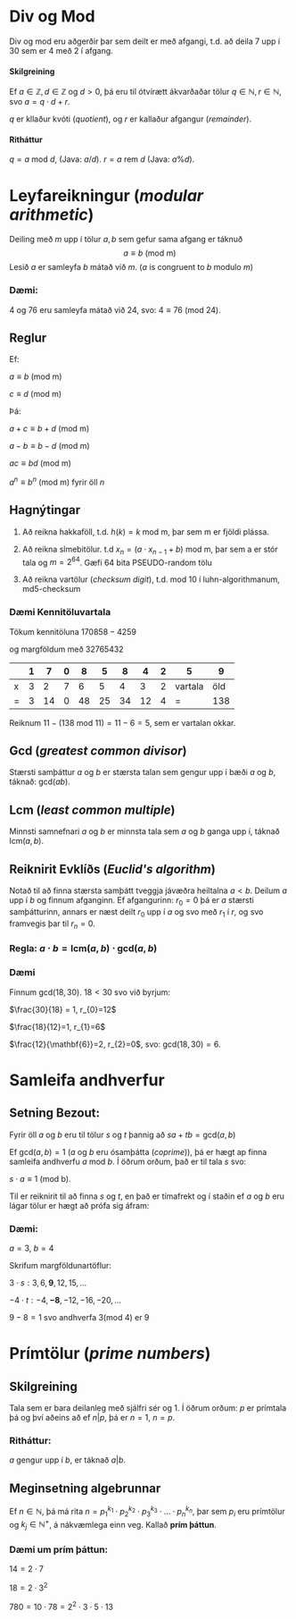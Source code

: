 # Div og Mod
Div og mod eru aðgerðir þar sem deilt er með afgangi, t.d. að deila $7$ upp í $30$ sem er $4$ með $2$ í afgang.

#### Skilgreining
Ef $a\in \mathbb{Z},d \in \mathbb{Z}$ og $d>0$, þá eru til ótvírætt ákvarðaðar tölur $q\in \mathbb{N}, r\in \mathbb{N}$, svo $a=q\cdot d+r$.

$q$ er kllaður kvóti (*quotient*), og $r$ er kallaður afgangur (*remainder*).

#### Ritháttur
$q=a \text{ mod } d$, (Java: $a/d$).
$r=a\text{ rem }d$ (Java: $a\text{\%}d$).

# Leyfareikningur (*modular arithmetic*)
Deiling með $m$ upp í tölur $a,b$ sem gefur sama afgang er táknuð $$
a\equiv b\text{ (mod m)}
$$ Lesið $a$ er samleyfa $b$ mátað við $m$. ($a$ is congruent to $b$ modulo $m$)

### Dæmi:
$4$ og $76$ eru samleyfa mátað við $24$, svo: $4\equiv76 \text{ (mod 24)}$.

## Reglur
Ef:

$a\equiv b \text{ (mod m)}$
	
$c\equiv d \text{ (mod m)}$

Þá:

$a+c \equiv b+d \text{ (mod m)}$

$a-b\equiv b-d \text{ (mod m)}$
	
$ac\equiv bd\text{ (mod m)}$
	
$a^n \equiv b^n \text{ (mod m) fyrir öll }n$

## Hagnýtingar

1. Að reikna hakkaföll, t.d. $h(k)=k \text{ mod m}$, þar sem m er fjöldi plássa.

2. Að reikna slmebitölur. t.d $x_{n}=(a\cdot x_{n-1}+b)\text{ mod m}$, þar sem a er stór tala og $m=2^{64}$. Gæfi $64$ bita PSEUDO-random tölu

3. Að reikna vartölur (*checksum digit*), t.d. $\text{mod 10}$ í luhn-algorithmanum, md5-checksum

### Dæmi Kennitöluvartala
Tökum kennitöluna $170858-4259$

og margföldum með $32765432$

|     | 1   | 7   | 0   | 8   | 5   | 8   | 4   | 2   | 5       | 9   |
| --- | --- | --- | --- | --- | --- | --- | --- | --- | ------- | --- |
| x   | 3   | 2   | 7   | 6   | 5   | 4   | 3   | 2   | vartala | öld |
| =   | 3   | 14  | 0   | 48  | 25  | 34  | 12  | 4   | =       | 138 |

Reiknum $11-(138 \text{ mod } 11) = 11 - 6 =5$, sem er vartalan okkar.

## Gcd (*greatest common divisor*)
Stærsti samþáttur $a$ og $b$ er stærsta talan sem gengur upp í bæði $a$ og $b$, táknað: $\text{gcd}(ab)$.

## Lcm (*least common multiple*)
Minnsti samnefnari $a$ og $b$ er minnsta tala sem $a$ og $b$ ganga upp í, táknað $\text{lcm}(a,b)$.

## Reiknirit Evklíðs (*Euclid's algorithm*)
Notað til að finna stærsta samþátt tveggja jávæðra heiltalna $a<b$.
Deilum $a$ upp í $b$ og finnum afganginn. Ef afgangurinn: $r_{0}=0$ þá er $a$ stærsti samþátturinn, annars er næst deilt $r_{0}$ upp í $a$ og svo með $r_{1}$ í $r$, og svo framvegis þar til $r_{n}=0$.

### Regla: $a\cdot b=\text{lcm}(a,b)\cdot \text{gcd}(a,b)$

### Dæmi

Finnum $\text{gcd}(18,30)$. $18<30$ svo við byrjum:

$\frac{30}{18} = 1, r_{0}=12$

$\frac{18}{12}=1, r_{1}=6$

$\frac{12}{\mathbf{6}}=2, r_{2}=0$, svo: $\text{gcd}(18,30)=6$.

# Samleifa andhverfur
## Setning Bezout:
Fyrir öll $a$ og $b$ eru til tölur $s$ og $t$ þannig að $sa+tb=\text{gcd}(a,b)$

Ef $\text{gcd}(a,b)=1$ ($a$ og $b$ eru ósamþátta (*coprime*)), þá er hægt ap finna samleifa andhverfu $a \text{ mod }b$. Í öðrum orðum, það er til tala $s$ svo:

$s\cdot a\equiv 1 \text{ (mod b)}$.

Til er reiknirit til að finna $s$ og $t$, en það er tímafrekt og í staðin ef $a$ og $b$ eru lágar tölur er hægt að prófa sig áfram:

### Dæmi:

$a=3$, $b=4$

Skrifum margföldunartöflur:

$3\cdot s: 3,6,\mathbf{9},12,15,\dots$

$-4\cdot t: -4, \mathbf{-8}, -12, -16, -20, \dots$

$9-8=1$ svo andhverfa $3\text{(mod 4)}$ er $9$

# Prímtölur (*prime numbers*)

## Skilgreining
Tala sem er bara deilanleg með sjálfri sér og $1$.
Í öðrum orðum: $p$ er prímtala þá og því aðeins að ef $n|p$, þá er $n=1$, $n=p$.

### Ritháttur:
 $a$ gengur upp í $b$, er táknað $a|b$.

## Meginsetning algebrunnar
Ef $n\in \mathbb{N}$, þá má rita $n=p_{1}^{k_{1}}\cdot p_{2}^{k_{2}}\cdot p_{3}^{k_{3}}\cdot\dots\cdot p_{n}^{k_{n}}$, þar sem $p_{i}$ eru prímtölur og $k_{j}\in \mathbb{N}^+$, á nákvæmlega einn veg. Kallað **prím þáttun**.

### Dæmi um prím þáttun:

$14=2\cdot{7}$

$18=2\cdot{3}^2$

$780 = 10\cdot 78=2^2\cdot{3}\cdot{5}\cdot13$